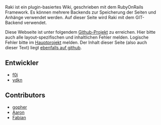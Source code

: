 Raki ist ein plugin-basiertes Wiki, geschrieben mit dem RubyOnRails Framework. Es können mehrere Backends zur Speicherung der Seiten und Anhänge verwendet werden. Auf dieser Seite wird Raki mit dem GIT-Backend verwendet.


Diese Webseite ist unter folgendem [Github-Projekt](/https://github.com/aaronmueller/cthn-website) zu erreichen. Hier bitte auch alle layout-spezifischen und inhaltlichen Fehler melden. Logische Fehler bitte im [Hauptprojekt](/https://github.com/ydkn/raki) melden. Der Inhalt dieser Seite (also auch dieser Text) liegt [ebenfalls auf github](/https://github.com/ydkn/cthn_wiki).


## Entwickler

* [f0i](/user/f0i)
* [ydkn](/user/ydkn)

## Contributors

* [gopher](/user/gopher)
* [Aaron](/user/Aaron)
* [Fabian](/user/otih)

